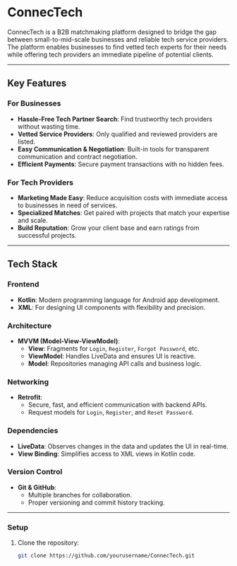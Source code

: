 # **ConnecTech**

ConnecTech is a B2B matchmaking platform designed to bridge the gap between small-to-mid-scale businesses and reliable tech service providers. The platform enables businesses to find vetted tech experts for their needs while offering tech providers an immediate pipeline of potential clients.

---

## **Key Features**

### **For Businesses**
- **Hassle-Free Tech Partner Search**: Find trustworthy tech providers without wasting time.
- **Vetted Service Providers**: Only qualified and reviewed providers are listed.
- **Easy Communication & Negotiation**: Built-in tools for transparent communication and contract negotiation.
- **Efficient Payments**: Secure payment transactions with no hidden fees.

### **For Tech Providers**
- **Marketing Made Easy**: Reduce acquisition costs with immediate access to businesses in need of services.
- **Specialized Matches**: Get paired with projects that match your expertise and scale.
- **Build Reputation**: Grow your client base and earn ratings from successful projects.

---

## **Tech Stack**

### **Frontend**
- **Kotlin**: Modern programming language for Android app development.
- **XML**: For designing UI components with flexibility and precision.

### **Architecture**
- **MVVM (Model-View-ViewModel)**:
  - **View**: Fragments for `Login`, `Register`, `Forgot Password`, etc.
  - **ViewModel**: Handles LiveData and ensures UI is reactive.
  - **Model**: Repositories managing API calls and business logic.

### **Networking**
- **Retrofit**:
  - Secure, fast, and efficient communication with backend APIs.
  - Request models for `Login`, `Register`, and `Reset Password`.

### **Dependencies**
- **LiveData**: Observes changes in the data and updates the UI in real-time.
- **View Binding**: Simplifies access to XML views in Kotlin code.

### **Version Control**
- **Git & GitHub**:
  - Multiple branches for collaboration.
  - Proper versioning and commit history tracking.

---
### **Setup**
1. Clone the repository:
   ```bash
   git clone https://github.com/yourusername/ConnecTech.git
